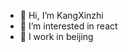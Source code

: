 - 👋 Hi, I’m KangXinzhi
- 👀 I’m interested in react
- 🌱 I work in beijing

<!---
KangXinzhi/KangXinzhi is a ✨ special ✨ repository because its `README.md` (this file) appears on your GitHub profile.
You can click the Preview link to take a look at your changes.
--->

